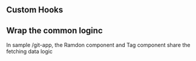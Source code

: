 ## Custom Hooks



## Wrap the common loginc 
In sample /git-app, the Ramdon component and Tag component share the fetching data logic